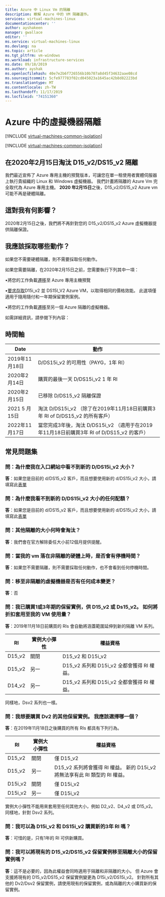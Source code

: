 ```yaml
---
title: Azure 中 Linux Vm 的隔離
description: 瞭解 Azure 中的 VM 隔離運作。
services: virtual-machines-linux
documentationcenter: ''
author: ayshakeen
manager: gwallace
editor: ''
ms.service: virtual-machines-linux
ms.devlang: na
ms.topic: article
ms.tgt_pltfrm: vm-windows
ms.workload: infrastructure-services
ms.date: 09/18/2019
ms.author: ayshak
ms.openlocfilehash: 40e7e2b6f726556b10b707a8d45f34632aae08cd
ms.sourcegitcommit: 5cfe977783f02cd045023a1645ac42b8d82223bd
ms.translationtype: MT
ms.contentlocale: zh-TW
ms.lasthandoff: 11/17/2019
ms.locfileid: "74151360"
---
```

# <a name="virtual-machine-isolation-in-azure"></a>Azure 中的虛擬機器隔離

[!INCLUDE [virtual-machines-common-isolation](../../../includes/virtual-machines-common-isolation.md)]

[!INCLUDE [virtual-machines-common-isolation](../../../includes/virtual-machines-common-isolation-migration.md)]

## <a name="retiring-d15_v2ds15_v2-isolation-on-february-15-2020"></a>在2020年2月15日淘汰 D15_v2/DS15_v2 隔離
我們最近宣佈了 Azure 專用主機的預覽版本，可讓您在單一租使用者實體伺服器上執行貴組織的 Linux 和 Windows 虛擬機器。 我們計畫將隔離的 Azure Vm 完全取代為 Azure 專用主機。 **2020 年2月15日**之後，D15_v2/DS15_v2 Azure vm 可能不再是硬體隔離。

## <a name="how-does-this-affect-me"></a>這對我有何影響？
2020年2月15日之後，我們將不再針對您的 D15_v2/DS15_v2 Azure 虛擬機器提供隔離保證。 

## <a name="what-actions-should-i-take"></a>我應該採取哪些動作？
如果您不需要硬體隔離，則不需要採取任何動作。 

如果您需要隔離，在2020年2月15日之前，您需要執行下列其中一項：

•將您的工作負載[遷移](https://azure.microsoft.com/blog/introducing-azure-dedicated-host)至 Azure 專用主機預覽

•[要求存取](https://aka.ms/D15iRequestAccess)D15i_v2 並 DS15I_V2 Azure VM，以取得相同的價格效能。 此選項僅適用于隨用隨付和一年期保留實例案例。    

•將您的工作負載[遷移](https://azure.microsoft.com/blog/resize-virtual-machines/)至另一個 Azure 隔離的虛擬機器。 

如需詳細資訊，請參閱下列內容：

## <a name="timeline"></a>時間軸
| Date | 動作 | 
| --- | --- |
| 2019年11月18日  | D/DS15i_v2 的可用性（PAYG，1年 RI） |
| 2020年2月14日  | 購買的最後一天 D/DS15i_v2 1 年 RI | 
| 2020年2月15日   | 已移除 D/DS15_v2 隔離保證 | 
| 2021 5 月15日  | 淘汰 D/DS15i_v2 （除了在2019年11月18日前購買3年 RI of D/DS15_v2 的所有客戶）| 
| 2022年11月17日   | 當您完成3年後，淘汰 D/DS15i_v2 （適用于在2019年11月18日前購買3年 RI of D/DS15_v2 的客戶） | 

## <a name="faq"></a>常見問題集
### <a name="q-why-am-i-not-seeing-the-new-dds15i_v2-sizes-in-the-portal"></a>問：為什麼我在入口網站中看不到新的 D/DS15i_v2 大小？
**答**：如果您是目前的 d/DS15_v2 客戶，而且想要使用新的 d/DS15i_v2 大小，請填寫此[表單](https://forms.office.com/Pages/ResponsePage.aspx?id=v4j5cvGGr0GRqy180BHbR0FTPNXHdWpJlO27GE-bHitUMkZUWEFPNjFPNVgyMkhZS05FSzlPTzRIOS4u)

### <a name="q-why-i-am-not-seeing-any-quota-for-the-new-dds15i_v2-sizes"></a>問：為什麼我看不到新的 D/DS15i_v2 大小的任何配額？
**答**：如果您是目前的 d/DS15_v2 客戶，而且想要使用新的 d/DS15i_v2 大小，請填寫此[表單](https://forms.office.com/Pages/ResponsePage.aspx?id=v4j5cvGGr0GRqy180BHbR0FTPNXHdWpJlO27GE-bHitUMkZUWEFPNjFPNVgyMkhZS05FSzlPTzRIOS4u)

### <a name="q-when-are-the-other-isolated-sizes-going-to-retire"></a>問：其他隔離的大小何時會淘汰？
**答**：我們會在官方解除委任大小前12個月提供提醒。

### <a name="q-is-there-a-downtime-when-my-vm-lands-on-a-non-isolated-hardware"></a>問：當我的 vm 落在非隔離的硬體上時，是否會有停機時間？
**答**：如果您不需要隔離，則不需要採取任何動作，也不會看到任何停機時間。

### <a name="q-are-there-any-cost-changes-for-moving-to-a-non-isolated-virtual-machine"></a>問：移至非隔離的虛擬機器是否有任何成本變更？
**答**：否 

### <a name="q-i-already-purchased-1--or-3-year-reserved-instance-for-d15_v2-or-ds15_v2-how-will-the-discount-be-applied-to-my-vm-usage"></a>問：我已購買1或3年期的保留實例，供 D15_v2 或 Ds15_v2。 如何將折扣套用至我的 VM 使用量？
**答**：2019年11月18日前購買的 RIs 會自動將涵蓋範圍延伸到新的隔離 VM 系列。 

| RI |  實例大小彈性 | 權益資格 |   
| --- | --- | --- |
|   D15_v2  |   關閉     |   D15_v2 和 D15i_v2 |    
|   D15_v2  |   另一  |   D15_v2 系列和 D15i_v2 全都會獲得 RI 權益。 |    
|   D14_v2  |   另一  |   D15_v2 系列和 D15i_v2 全都會獲得 RI 權益。 |    
 
同樣地，Dsv2 系列也一樣。
 
### <a name="q-i-want-to-purchase-additional-reserved-instances-for-dv2-which-one-should-i-choose"></a>問：我想要購買 Dv2 的其他保留實例。 我應該選擇哪一個？
**答**：在2019年11月18日之後購買的所有 RIs 都具有下列行為。 

| RI |  實例大小彈性 | 權益資格 |   
| --- | --- | --- |
| D15_v2 |  關閉 |   僅 D15_v2  
| D15_v2 |  另一 |    D15_v2 系列將會獲得 RI 權益。 新的 D15i_v2 將無法享有此 RI 類型的 RI 權益。 | 
| D15i_v2 |     關閉 | 僅 D15i_v2 |  
| D15i_v2 |     另一  | 僅 D15i_v2 | 
 
實例大小彈性不能用來套用至任何其他大小，例如 D2_v2、D4_v2 或 D15_v2。 同樣地，針對 Dsv2 系列。  
 
### <a name="q-can-i-buy-a-new-3-year-ri-for-d15i_v2-and-ds15i_v2"></a>問：我可以為 D15i_v2 和 DS15i_v2 購買新的3年 RI 嗎？
**答**：可惜的是，只有1年的 RI 可供新購買。
 
### <a name="q-can-i-move-my-existing-d15_v2ds15_v2-reserve-instance-to-an-isolated-size-reserved-instance"></a>問：我可以將現有的 D15_v2/DS15_v2 保留實例移至隔離大小的保留實例嗎？
**答**：這不是必要的，因為此權益會同時適用于隔離和非隔離的大小。 但 Azure 會支援將現有的 D15_v2/DS15_v2 保留實例變更為 D15i_v2/DS15i_v2。 針對所有其他的 Dv2/Dsv2 保留實例，請使用現有的保留實例，或為隔離的大小購買新的保留實例。
